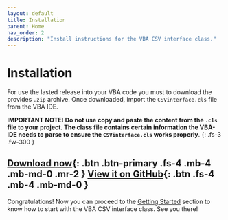 ```yaml
---
layout: default
title: Installation
parent: Home
nav_order: 2
description: "Install instructions for the VBA CSV interface class."
---
```


# Installation

For use the lasted release into your VBA code you must to download the provides `.zip` archive. Once downloaded, import the `CSVinterface.cls` file from the VBA IDE. 
 
__IMPORTANT NOTE: Do not use copy and paste the content from the `.cls`  file  to your project. The class file contains certain information the VBA-IDE needs to parse to ensure the `CSVinterface.cls` works properly__.
{: .fs-3 .fw-300 }

[Download now](https://github.com/ws-garcia/VBA-CSV-interface/releases/tag/v1.0.1){: .btn .btn-primary .fs-4 .mb-4 .mb-md-0 .mr-2 } [View it on GitHub](https://github.com/ws-garcia/VBA-CSV-interface){: .btn .fs-4 .mb-4 .mb-md-0 }
---

Congratulations! Now you can proceed to the [Getting Started](https://ws-garcia.github.io/VBA-CSV-interface/home/getting_started.html) section to know how to start with the VBA CSV interface class. See you there!
